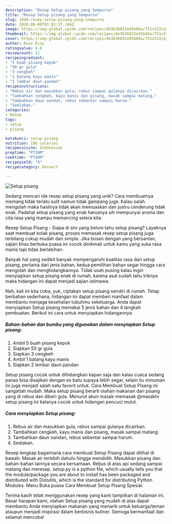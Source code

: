 ```yaml
---
description: "Resep Setup pisang yang Sempurna"
title: "Resep Setup pisang yang Sempurna"
slug: 1840-resep-setup-pisang-yang-sempurna
date: 2020-08-09T01:01:27.166Z
image: https://img-global.cpcdn.com/recipes/de3636832e45b68a/751x532cq70/setup-pisang-foto-resep-utama.jpg
thumbnail: https://img-global.cpcdn.com/recipes/de3636832e45b68a/751x532cq70/setup-pisang-foto-resep-utama.jpg
cover: https://img-global.cpcdn.com/recipes/de3636832e45b68a/751x532cq70/setup-pisang-foto-resep-utama.jpg
author: Rose Diaz
ratingvalue: 4.8
reviewcount: 11
recipeingredient:
- "5 buah pisang kepok"
- "50 gr gula"
- "3 cengkeh"
- "1 batang kayu manis"
- "2 lembar daun pandan"
recipeinstructions:
- "Rebus air dan masukkan gula, rebus sampai gulanya dicairkan."
- "Tambahkan cengkeh, kayu manis dan pisang, masak sampai matang."
- "Tambahkan daun oandan, rebus sebentar sampai harum."
- "Sediakan."
categories:
- Resep
tags:
- setup
- pisang

katakunci: setup pisang 
nutrition: 196 calories
recipecuisine: Indonesian
preptime: "PT38M"
cooktime: "PT48M"
recipeyield: "4"
recipecategory: Dessert

---
```



![Setup pisang](https://img-global.cpcdn.com/recipes/de3636832e45b68a/751x532cq70/setup-pisang-foto-resep-utama.jpg)

Sedang mencari ide resep setup pisang yang unik? Cara membuatnya memang tidak terlalu sulit namun tidak gampang juga. Kalau salah mengolah maka hasilnya tidak akan memuaskan dan justru cenderung tidak enak. Padahal setup pisang yang enak harusnya sih mempunyai aroma dan cita rasa yang mampu memancing selera kita.

Resep Setup Pisang - Siapa di sini yang belum tahu setup pisang? Layaknya saat membuat kolak pisang, proses memasak resep setup pisang juga terbilang cukup mudah dan simple. Jika bosan dengan yang bersantan, sajian khas berbuka puasa ini cocok dinikmati untuk kamu yang suka rasa manis tapi tidak berlebihan.

Banyak hal yang sedikit banyak mempengaruhi kualitas rasa dari setup pisang, pertama dari jenis bahan, kedua pemilihan bahan segar hingga cara mengolah dan menghidangkannya. Tidak usah pusing kalau ingin menyiapkan setup pisang enak di rumah, karena asal sudah tahu triknya maka hidangan ini dapat menjadi sajian istimewa.


Nah, kali ini kita coba, yuk, ciptakan setup pisang sendiri di rumah. Tetap berbahan sederhana, hidangan ini dapat memberi manfaat dalam membantu menjaga kesehatan tubuhmu sekeluarga. Anda dapat menyiapkan Setup pisang memakai 5 jenis bahan dan 4 langkah pembuatan. Berikut ini cara untuk menyiapkan hidangannya.

<!--inarticleads1-->

##### Bahan-bahan dan bumbu yang digunakan dalam menyiapkan Setup pisang:

1. Ambil 5 buah pisang kepok
1. Siapkan 50 gr gula
1. Siapkan 3 cengkeh
1. Ambil 1 batang kayu manis
1. Siapkan 2 lembar daun pandan


Setup pisang cocok untuk dihidangkan kapan saja dan kalau cuaca sedang panas bisa disajikan dengan es batu supaya lebih segar, selain itu minuman ini juga menjadi salah satu favorit untuk. Cara Membuat Setup Pisang ini sangatlah mudah. Maka setup pisang berarti olahan makanan dari pisang yang di rebus dan diberi gula. Menurut akun masak-memasak @masaktv setup pisang ini katanya cocok untuk hidangan pencuci mulut. 

<!--inarticleads2-->

##### Cara menyiapkan Setup pisang:

1. Rebus air dan masukkan gula, rebus sampai gulanya dicairkan.
1. Tambahkan cengkeh, kayu manis dan pisang, masak sampai matang.
1. Tambahkan daun oandan, rebus sebentar sampai harum.
1. Sediakan.


Resep lengkap bagaimana cara membuat Setup Pisang dapat dilihat di bawah. Masak air terlebih dahulu hingga mendidih. Masukkan pisang dan bahan-bahan lainnya secara bersamaan. Rebus di atas api sedang sampai matang dan meresap. setup.py is a python file, which usually tells you that the module/package you are about to install has been packaged and distributed with Distutils, which is the standard for distributing Python Modules. Menu Buka puasa Cara Membuat Setup Pisang Spesial. 

Terima kasih telah menggunakan resep yang kami tampilkan di halaman ini. Besar harapan kami, olahan Setup pisang yang mudah di atas dapat membantu Anda menyiapkan makanan yang menarik untuk keluarga/teman ataupun menjadi inspirasi dalam berbisnis kuliner. Semoga bermanfaat dan selamat mencoba!
